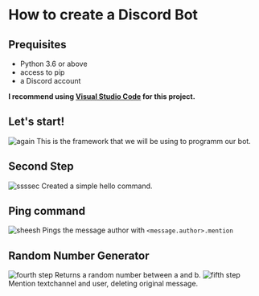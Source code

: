 # How to create a Discord Bot

## Prequisites
+ Python 3.6 or above
+ access to pip
+ a Discord account

**I recommend using [Visual Studio Code](https://code.visualstudio.com/) for this project.**
## Let's start!
![again](https://user-images.githubusercontent.com/71967547/134800460-12f57149-8bf6-432f-8f57-285523b6014b.png)
This is the framework that we will be using to programm our bot.
## Second Step
![ssssec](https://user-images.githubusercontent.com/71967547/134800560-fa3012b8-1f4a-416e-8f18-eb79441a29da.png)
Created a simple hello command.
## Ping command
![sheesh](https://user-images.githubusercontent.com/71967547/134800742-eb89d277-0be7-4b36-ba7a-c229f173cf47.png)
Pings the message author with `<message.author>.mention`
## Random Number Generator
![fourth step](https://user-images.githubusercontent.com/71967547/134773737-6f6c5e79-e6fd-49ea-be2c-70be4e069104.png)
Returns a random number between a and b.
![fifth step](https://user-images.githubusercontent.com/71967547/134780162-09fd3cd8-20e5-4121-a831-ff805d523434.png)
Mention textchannel and user, deleting original message.
